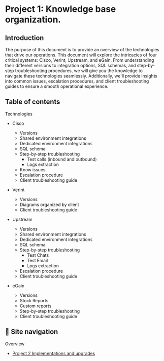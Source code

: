 # Project 1: Knowledge base organization.

## **Introduction**

The purpose of this document is to provide an overview of the technologies that drive our operations. This document will explore the intricacies of four critical systems: Cisco, Verint, Upstream, and eGain. From understanding their different versions to integration options, SQL schemas, and step-by-step troubleshooting procedures, we will give you the knowledge to navigate these technologies seamlessly. Additionally, we'll provide insights into common issues, escalation procedures, and client troubleshooting guides to ensure a smooth operational experience.

## Table of contents

Technologies

* Cisco
  - Versions
  - Shared environment integrations
  - Dedicated environment integrations 
  - SQL schema
  - Step-by-step troubleshooting
    - Test calls (inbound and outbound)
    - Logs extraction
  - Know issues
  - Escalation procedure
  - Client troubleshooting guide

* Verint
  - Versions
  - Diagrams organized by client
  - Client troubleshooting guide

* Upstream
  - Versions
  - Shared environment integrations
  - Dedicated environment integrations
  - SQL schema
  - Step-by-step troubleshooting
    - Test Chats
    - Test Email
    - Logs extraction
  - Escalation procedure
  - Client troubleshooting guide

* eGain
  - Versions
  - Stock Reports
  - Custom reports
  - Step-by-step troubleshooting
  - Client troubleshooting guide


## 📍 Site navigation

Overview

- [Project 2 Implementations and upgrades](https://github.com/carlossolis2706/Tech-Writer-Portfolio/blob/main/Sample-2-overview.md)
